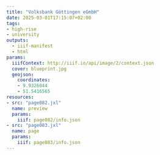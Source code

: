 ```yaml
---
title: "Volksbank Göttingen eGmbH"
date: 2025-03-01T17:15:07+02:00
tags:
- high-rise
- university
outputs:
  - iiif-manifest
  - html
params:
  iiifContext: http://iiif.io/api/image/2/context.json
  cover: blueprint.jpg
  geojson:
    coordinates:
    - 9.9326044
    - 51.5416565
resources:
- src: "page082.jxl"
  name: preview
  params:
    iiif: page082/info.json
- src: "page083.jxl"
  name: page
  params:
    iiif: page083/info.json
---
```

